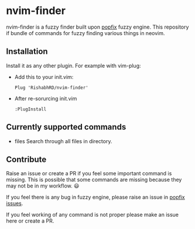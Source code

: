 # nvim-finder
nvim-finder is a fuzzy finder built upon
[popfix](https://github.com/RishabhRD/popfix) fuzzy engine. This repository
if bundle of commands for fuzzy finding various things in neovim.

## Installation

Install it as any other plugin. For example with vim-plug:

- Add this to your init.vim:
   ```vim
   Plug 'RishabhRD/nvim-finder'
   ```
- After re-sorurcing init.vim
   ```vim
   :PlugInstall
   ```

## Currently supported commands

- files
Search through all files in directory.



## Contribute

Raise an issue or create a PR if you feel some important command is missing.
This is possible that some commands are missing because they may not be in
my workflow. :smiley:

If you feel there is any bug in fuzzy engine, please raise an issue in
[popfix issues](https://github.com/RishabhRD/popfix/issues).

If you feel working of any command is not proper please make an issue here or
create a PR.
